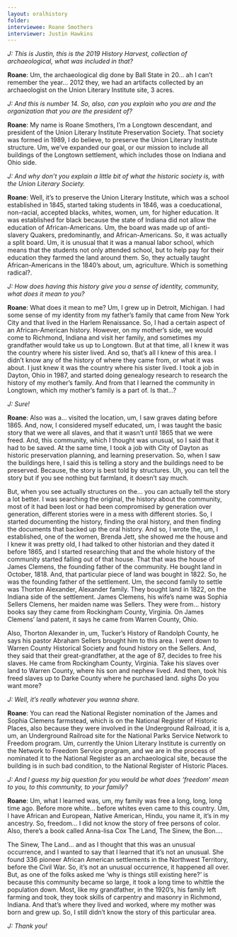 ```yaml
---
layout: oralhistory
folder:
interviewee: Roane Smothers
interviewer: Justin Hawkins
---
```


*J: This is Justin, this is the 2019 History Harvest, collection of
archaeological, what was included in that?*

**Roane**: Um, the archaeological dig done by Ball State in 20… ah I can’t remember the year… 2012 they, we had an artifacts collected by an archaeologist on the Union Literary Institute site, 3 acres.

*J: And this is number 14. So, also, can you explain who you are and the organization
that you are the president of?*

**Roane**: My name is Roane Smothers, I’m a Longtown descendant, and president of the
Union Literary Institute Preservation Society.
 That society was formed in 1989, I do believe, to
preserve the Union Literary Institute structure.
 Um, we’ve expanded our goal, or our mission to
include all buildings of the Longtown settlement, which includes those on Indiana and Ohio side.

*J: And why don’t you explain a little bit of what the historic society is, with the Union
Literary Society.*

**Roane**: Well, it’s to preserve the Union Literary Institute, which was a school established in
1845, started taking students in 1846, was a coeducational, non-racial, accepted blacks, whites,
women, um, for higher education.
 It was established for black because the state of Indiana did
not allow the education of African-Americans.
 Um, the board was made up of anti-slavery
Quakers, predominantly, and African-Americans.
 So, it was actually a split board.
 Um, it is
unusual that it was a manual labor school, which means that the students not only attended
school, but to help pay for their education they farmed the land around them.
 So, they actually
taught African-Americans in the 1840’s about, um, agriculture.
 Which is something radical?.

*J: How does having this history give you a sense of identity, community, what does it
mean to you?*

**Roane**: What does it mean to me? Um, I grew up in Detroit, Michigan.
 I had some sense of
my identity from my father’s family that came from New York City and that lived in the Harlem
Renaissance.
 So, I had a certain aspect of an African-American history.
 However, on my
mother’s side, we would come to Richmond, Indiana and visit her family, and sometimes my
grandfather would take us up to Longtown.
 But at that time, all I knew it was the country where
his sister lived.
 And so, that’s all I knew of this area.
 I didn’t know any of the history of where
they came from, or what it was about.
 I just knew it was the country where his sister lived.
 I took
a job in Dayton, Ohio in 1987, and started doing genealogy research to research the history of
my mother’s family.
 And from that I learned the community in Longtown, which my mother’s
family is a part of.
 Is that…?
 
*J: Sure!*

**Roane**: Also was a… visited the location, um, I saw graves dating before 1865.
 And, now, I
considered myself educated, um, I was taught the basic story that we were all slaves, and that it
wasn’t until 1865 that we were freed.
 And, this community, which I thought was unusual, so I
said that it had to be saved.
 At the same time, I took a job with City of Dayton as historic
preservation planning, and learning preservation.
 So, when I saw the buildings here, I said this is
telling a story and the buildings need to be preserved.
 Because, the story is best told by
structures.
 Uh, you can tell the story but if you see nothing but farmland, it doesn’t say much.

But, when you see actually structures on the… you can actually tell the story a lot better.
 I was
searching the original, the history about the community, most of it had been lost or had been
compromised by generation over generation, different stories were in a mess with different
stories.
 So, I started documenting the history, finding the oral history, and then finding the
documents that backed up the oral history.
 And so, I wrote the, um, I established, one of the
women, Brenda Jett, she showed me the house and I knew it was pretty old, I had talked to other
historian and they dated it before 1865, and I started researching that and the whole history of the
community started falling out of that house.
 That that was the house of James Clemens, the
founding father of the community.
 He bought land in October, 1818.
 And, that particular piece of
land was bought in 1822.
 So, he was the founding father of the settlement.
 Um, the second
family to settle was Thorton Alexander, Alexander family.
 They bought land in 1822, on the
Indiana side of the settlement.
 James Clemens, his wife’s name was Sophia Sellers Clemens, her
maiden name was Sellers.
 They were from… history books say they came from Rockingham
County, Virginia.
 On James Clemens’ land patent, it says he came from Warren County, Ohio.

Also, Thorton Alexander in, um, Tucker’s History of Randolph County, he says his pastor
Abraham Sellers brought him to this area.
 I went down to Warren County Historical Society and
found history on the Sellers.
 And, they said that their great-grandfather, at the age of 87, decides
to free his slaves.
 He came from Rockingham County, Virginia.
 Take his slaves over land to
Warren County, where his son and nephew lived.
 And then, took his freed slaves up to Darke
County where he purchased land.
 *sighs* Do you want more?
 
*J: Well, it’s really whatever you wanna share.*

**Roane**: You can read the National Register nomination of the James and Sophia Clemens
farmstead, which is on the National Register of Historic Places, also because they were involved
in the Underground Railroad, it is a, um, an Underground Railroad site for the National Parks
Service Network to Freedom program.
 Um, currently the Union Literary Institute is currently on
the Network to Freedom Service program, and we are in the process of nominated it to the
National Register as an archaeological site, because the building is in such bad condition, to the
National Register of Historic Places.

*J: And I guess my big question for you would be what does ‘freedom’ mean to you, to
this community, to your family?*

**Roane**: Um, what I learned was, um, my family was free a long, long, long time ago.
 Before
more white… before whites even came to this country.
 Um, I have African and European, Native
American, Hindu, you name it, it’s in my ancestry.
 So, freedom… I did not know the story of
free persons of color.
 Also, there’s a book called Anna-lisa Cox The Land, The Sinew, the Bon….

The Sinew, The Land… and as I thought that this was an unusual occurrence, and I wanted to say
that I learned that it’s not an unusual.
 She found 336 pioneer African American settlements in the
Northwest Territory, before the Civil War.
 So, it’s not an unusual occurrence, it happened all
over.
 But, as one of the folks asked me ‘why is things still existing here?’ is because this
community became so large, it took a long time to whittle the population down.
 Most, like my
grandfather, in the 1920’s, his family left farming and took, they took skills of carpentry and
masonry in Richmond, Indiana.
 And that’s where they lived and worked, where my mother was
born and grew up.
 So, I still didn’t know the story of this particular area.

*J: Thank you!*

